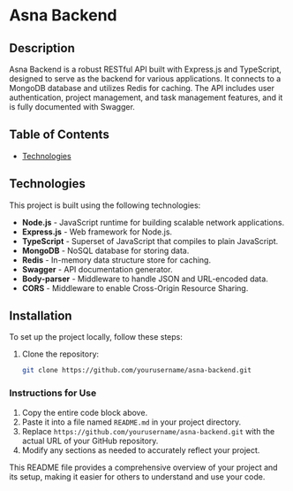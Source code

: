 # Asna Backend

## Description

Asna Backend is a robust RESTful API built with Express.js and TypeScript, designed to serve as the backend for various applications. It connects to a MongoDB database and utilizes Redis for caching. The API includes user authentication, project management, and task management features, and it is fully documented with Swagger.

## Table of Contents

- [Technologies](#technologies)

## Technologies

This project is built using the following technologies:

- **Node.js** - JavaScript runtime for building scalable network applications.
- **Express.js** - Web framework for Node.js.
- **TypeScript** - Superset of JavaScript that compiles to plain JavaScript.
- **MongoDB** - NoSQL database for storing data.
- **Redis** - In-memory data structure store for caching.
- **Swagger** - API documentation generator.
- **Body-parser** - Middleware to handle JSON and URL-encoded data.
- **CORS** - Middleware to enable Cross-Origin Resource Sharing.

## Installation

To set up the project locally, follow these steps:

1. Clone the repository:

   ```bash
   git clone https://github.com/yourusername/asna-backend.git

### Instructions for Use

1. Copy the entire code block above.
2. Paste it into a file named `README.md` in your project directory.
3. Replace `https://github.com/yourusername/asna-backend.git` with the actual URL of your GitHub repository.
4. Modify any sections as needed to accurately reflect your project.

This README file provides a comprehensive overview of your project and its setup, making it easier for others to understand and use your code.
